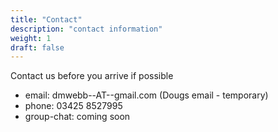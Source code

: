 ```yaml
---
title: "Contact"
description: "contact information"
weight: 1
draft: false
---
```


Contact us before you arrive if possible

- email: dmwebb--AT--gmail.com (Dougs email - temporary)
- phone: 03425 8527995
- group-chat: coming soon

